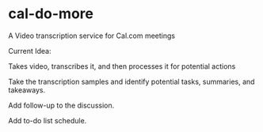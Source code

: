 # cal-do-more
A Video transcription service for Cal.com meetings

Current Idea:

Takes video, transcribes it, and then processes it for potential actions

Take the transcription samples and identify potential tasks, summaries, and takeaways.

Add follow-up to the discussion.

Add to-do list schedule.



